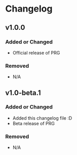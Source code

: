 # Changelog

## v1.0.0

### Added or Changed
- Official release of PRG

### Removed
- N/A

## v1.0-beta.1

### Added or Changed
- Added this changelog file :D
- Beta release of PRG

### Removed
- N/A